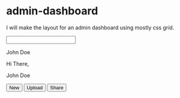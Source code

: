 # admin-dashboard
I will make the layout for an admin dashboard using mostly css grid.

<div class="search">
                <input type="text">
            </div>
            <div class="user-info">
                <p>John Doe</p>
            </div>
            <div class="greet">
                <p>Hi There,</p>
                <p>John Doe</p>
            </div>
            <div class="user-btns">
                <button>New</button>
                <button>Upload</button>
                <button>Share</button>
            </div>
